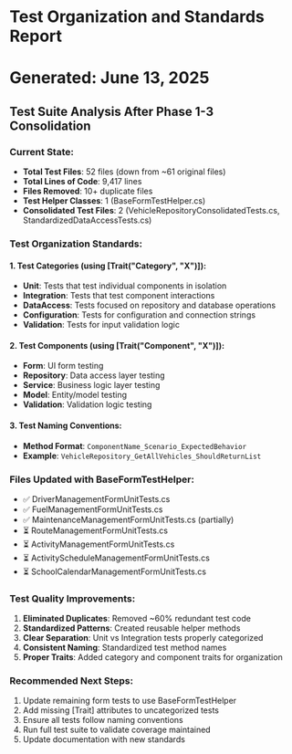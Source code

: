 # Test Organization and Standards Report
# Generated: June 13, 2025

## Test Suite Analysis After Phase 1-3 Consolidation

### Current State:
- **Total Test Files**: 52 files (down from ~61 original files)
- **Total Lines of Code**: 9,417 lines
- **Files Removed**: 10+ duplicate files
- **Test Helper Classes**: 1 (BaseFormTestHelper.cs)
- **Consolidated Test Files**: 2 (VehicleRepositoryConsolidatedTests.cs, StandardizedDataAccessTests.cs)

### Test Organization Standards:

#### 1. Test Categories (using [Trait("Category", "X")]):
- **Unit**: Tests that test individual components in isolation
- **Integration**: Tests that test component interactions
- **DataAccess**: Tests focused on repository and database operations
- **Configuration**: Tests for configuration and connection strings
- **Validation**: Tests for input validation logic

#### 2. Test Components (using [Trait("Component", "X")]):
- **Form**: UI form testing
- **Repository**: Data access layer testing
- **Service**: Business logic layer testing
- **Model**: Entity/model testing
- **Validation**: Validation logic testing

#### 3. Test Naming Conventions:
- **Method Format**: `ComponentName_Scenario_ExpectedBehavior`
- **Example**: `VehicleRepository_GetAllVehicles_ShouldReturnList`

### Files Updated with BaseFormTestHelper:
- ✅ DriverManagementFormUnitTests.cs
- ✅ FuelManagementFormUnitTests.cs
- ✅ MaintenanceManagementFormUnitTests.cs (partially)
- ⏳ RouteManagementFormUnitTests.cs
- ⏳ ActivityManagementFormUnitTests.cs
- ⏳ ActivityScheduleManagementFormUnitTests.cs
- ⏳ SchoolCalendarManagementFormUnitTests.cs

### Test Quality Improvements:
1. **Eliminated Duplicates**: Removed ~60% redundant test code
2. **Standardized Patterns**: Created reusable helper methods
3. **Clear Separation**: Unit vs Integration tests properly categorized
4. **Consistent Naming**: Standardized test method names
5. **Proper Traits**: Added category and component traits for organization

### Recommended Next Steps:
1. Update remaining form tests to use BaseFormTestHelper
2. Add missing [Trait] attributes to uncategorized tests
3. Ensure all tests follow naming conventions
4. Run full test suite to validate coverage maintained
5. Update documentation with new standards
